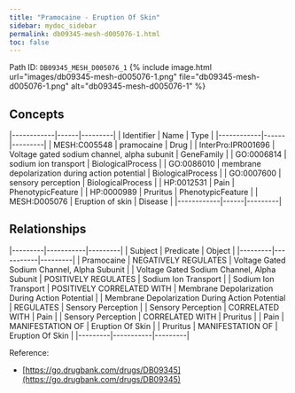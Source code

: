 ```yaml
---
title: "Pramocaine - Eruption Of Skin"
sidebar: mydoc_sidebar
permalink: db09345-mesh-d005076-1.html
toc: false 
---
```



Path ID: `DB09345_MESH_D005076_1`
{% include image.html url="images/db09345-mesh-d005076-1.png" file="db09345-mesh-d005076-1.png" alt="db09345-mesh-d005076-1" %}

## Concepts

|------------|------|---------|
| Identifier | Name | Type    |
|------------|------|---------|
| MESH:C005548 | pramocaine | Drug |
| InterPro:IPR001696 | Voltage gated sodium channel, alpha subunit | GeneFamily |
| GO:0006814 | sodium ion transport | BiologicalProcess |
| GO:0086010 | membrane depolarization during action potential | BiologicalProcess |
| GO:0007600 | sensory perception | BiologicalProcess |
| HP:0012531 | Pain | PhenotypicFeature |
| HP:0000989 | Pruritus | PhenotypicFeature |
| MESH:D005076 | Eruption of skin | Disease |
|------------|------|---------|

## Relationships

|---------|-----------|---------|
| Subject | Predicate | Object  |
|---------|-----------|---------|
| Pramocaine | NEGATIVELY REGULATES | Voltage Gated Sodium Channel, Alpha Subunit |
| Voltage Gated Sodium Channel, Alpha Subunit | POSITIVELY REGULATES | Sodium Ion Transport |
| Sodium Ion Transport | POSITIVELY CORRELATED WITH | Membrane Depolarization During Action Potential |
| Membrane Depolarization During Action Potential | REGULATES | Sensory Perception |
| Sensory Perception | CORRELATED WITH | Pain |
| Sensory Perception | CORRELATED WITH | Pruritus |
| Pain | MANIFESTATION OF | Eruption Of Skin |
| Pruritus | MANIFESTATION OF | Eruption Of Skin |
|---------|-----------|---------|

Reference: 
  - [https://go.drugbank.com/drugs/DB09345](https://go.drugbank.com/drugs/DB09345)

